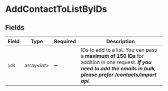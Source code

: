 # AddContactToListByIDs


## Fields

| Field                                                                                                                                                                      | Type                                                                                                                                                                       | Required                                                                                                                                                                   | Description                                                                                                                                                                |
| -------------------------------------------------------------------------------------------------------------------------------------------------------------------------- | -------------------------------------------------------------------------------------------------------------------------------------------------------------------------- | -------------------------------------------------------------------------------------------------------------------------------------------------------------------------- | -------------------------------------------------------------------------------------------------------------------------------------------------------------------------- |
| `ids`                                                                                                                                                                      | array<*int*>                                                                                                                                                               | :heavy_minus_sign:                                                                                                                                                         | IDs to add to a list. You can pass a **maximum of 150 IDs** for addition in one request. **_If you need to add the emails in bulk, please prefer /contacts/import api._**<br/> |